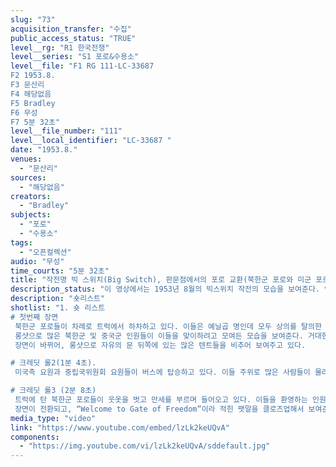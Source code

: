 ```yaml
---
slug: "73"
acquisition_transfer: "수집"
public_access_status: "TRUE"
level__rg: "R1 한국전쟁"
level__series: "S1 포로&수용소"
level__file: "F1 RG 111-LC-33687 
F2 1953.8.
F3 문산리
F4 해당없음 
F5 Bradley
F6 무성
F7 5분 32초"
level__file_number: "111"
level__local_identifier: "LC-33687 "
date: "1953.8."
venues: 
  - "문산리"
sources: 
  - "해당없음"
creators: 
  - "Bradley"
subjects: 
  - "포로"
  - "수용소"
tags: 
  - "오픈컬렉션"
audio: "무성"
time_courts: "5분 32초"
title: "작전명 빅 스위치(Big Switch), 판문점에서의 포로 교환(북한군 포로와 미군 포로)"
description_status: "이 영상에서는 1953년 8월의 빅스위치 작전의 모습을 보여준다. 영상이 촬영된 일자를 명확히 알 수는 없지만 영상의 제목에 빅스위치 작전의 마지막 일이라고 명시되어 있다."
description: "숏리스트"
shotlist: "1. 숏 리스트
# 첫번째 장면
 북한군 포로들이 차례로 트럭에서 하차하고 있다. 이들은 예닐곱 명인데 모두 상의를 탈의한 상태이다. 캡션에 따르면, 이들은 판문점으로 이송되어 온 마지막 포로들의 무리이다.
 롱샷으로 많은 북한군 및 중국군 인원들이 이들을 맞이하려고 모여든 모습을 보여준다. 거대한 인공기를 든 북한군이 이들 주위에 서 있다.
 장면이 바뀌어, 롱샷으로 자유의 문 뒤쪽에 있는 많은 텐트들을 비추어 보여주고 있다.

# 크레딧 롤2(1분 4초).
 미국측 요원과 중립국위원회 요원들이 버스에 탑승하고 있다. 이들 주위로 많은 사람들이 몰려있고, 버스가 차례로 출발하자 버스 안에 타고 있던 이들은 창밖으로 손을 내밀어 인사하는 모습들이 담겨 있다.

# 크레딧 롤3 (2분 8초)
 트럭에 탄 북한군 포로들이 웃옷을 벗고 만세를 부르며 들어오고 있다. 이들을 환영하는 인원들은 환호하며 박수를 치고 있다. 이 장면은 대단히 인상적이다. 트럭에 탄 이들의 리더로 보이는 포로가 이들을 지휘하여 만세를 부르고 있고, 지켜보는 군중들이 박수를 치는 장면들이 이어진다. (캡션에 따르면, 트럭에서 이들을 지휘하는 사람은 거제도에서의 ‘폭동’의 지도자로 활동했던 인물이다.)
 장면이 전환되고, “Welcome to Gate of Freedom”이라 적힌 팻말을 클로즈업해서 보여준다. 트럭들이 등장하고, 여기에서 미국인 포로들이 하차하고 있다 수염을 기른 포로, 십자가를 들고 있는 포로 등등 여러 포로들의 모습을 길게 보여주고 있다."
media_type: "video"
link: "https://www.youtube.com/embed/lzLk2keUQvA"
components: 
  - "https://img.youtube.com/vi/lzLk2keUQvA/sddefault.jpg"
---
```

